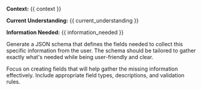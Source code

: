 **Context:** {{ context }}

**Current Understanding:** {{ current_understanding }}

**Information Needed:** {{ information_needed }}

Generate a JSON schema that defines the fields needed to collect this specific information from the user. The schema should be tailored to gather exactly what's needed while being user-friendly and clear.

Focus on creating fields that will help gather the missing information effectively. Include appropriate field types, descriptions, and validation rules.
